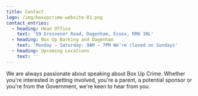 ```yaml
---
title: Contact
logo: /img/boxupcrime-website-01.png
contact_entries:
  - heading: Head Office
    text: '59 Grosvenor Road, Dagenham, Essex, RM8 1NL'
  - heading: Box Up Barking and Dagenham
    text: 'Monday – Saturday: 9AM – 7PM We’re closed on Sundays'
  - heading: Upcoming Locations
    text: ''
---
```

We are always passionate about speaking about Box Up Crime. Whether you're interested in getting involved, you're a parent, a potential sponsor or you're from the Government, we're keen to hear from you.
